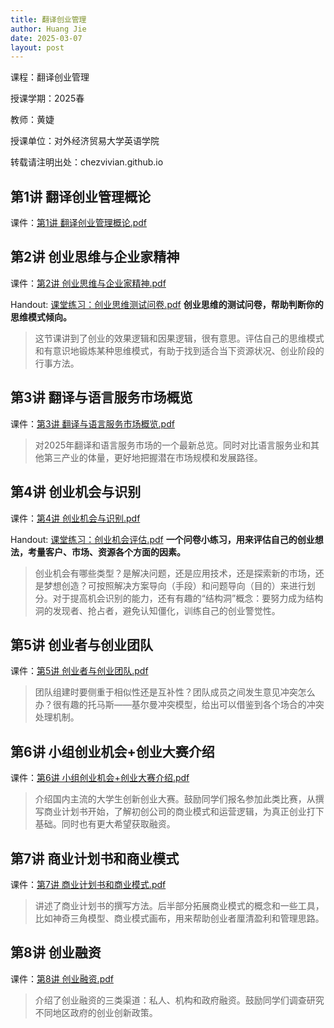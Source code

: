 ```yaml
---
title: 翻译创业管理
author: Huang Jie
date: 2025-03-07
layout: post
---
```


课程：翻译创业管理

授课学期：2025春

教师：黄婕

授课单位：对外经济贸易大学英语学院

转载请注明出处：chezvivian.github.io


## 第1讲 翻译创业管理概论

课件：[第1讲 翻译创业管理概论.pdf](https://chezvivian.github.io/class/entrepreneur_pdf/第1讲_翻译创业管理概论.pdf)

## 第2讲 创业思维与企业家精神

课件：[第2讲 创业思维与企业家精神.pdf](https://chezvivian.github.io/class/entrepreneur_pdf/第2讲_创业思维与企业家精神.pdf)

Handout: [课堂练习：创业思维测试问卷.pdf](https://chezvivian.github.io/class/entrepreneur_pdf/第2讲_创业思维测试问卷_handout.pdf) **创业思维的测试问卷，帮助判断你的思维模式倾向。**

> 这节课讲到了创业的效果逻辑和因果逻辑，很有意思。评估自己的思维模式和有意识地锻炼某种思维模式，有助于找到适合当下资源状况、创业阶段的行事方法。

## 第3讲 翻译与语言服务市场概览

课件：[第3讲 翻译与语言服务市场概览.pdf](https://chezvivian.github.io/class/entrepreneur_pdf/第3讲_翻译与语言服务市场概览.pdf)

> 对2025年翻译和语言服务市场的一个最新总览。同时对比语言服务业和其他第三产业的体量，更好地把握潜在市场规模和发展路径。

## 第4讲 创业机会与识别

课件：[第4讲 创业机会与识别.pdf](https://chezvivian.github.io/class/entrepreneur_pdf/第4讲_创业机会与识别.pdf)

Handout: [课堂练习：创业机会评估.pdf](https://chezvivian.github.io/class/entrepreneur_pdf/第4讲_创业机会评估_handout.pdf) **一个问卷小练习，用来评估自己的创业想法，考量客户、市场、资源各个方面的因素。**

> 创业机会有哪些类型？是解决问题，还是应用技术，还是探索新的市场，还是梦想创造？可按照解决方案导向（手段）和问题导向（目的）来进行划分。对于提高机会识别的能力，还有有趣的“结构洞”概念：要努力成为结构洞的发现者、抢占者，避免认知僵化，训练自己的创业警觉性。

## 第5讲 创业者与创业团队

课件：[第5讲 创业者与创业团队.pdf](https://chezvivian.github.io/class/entrepreneur_pdf/第5讲_创业者与创业团队.pdf)

> 团队组建时要侧重于相似性还是互补性？团队成员之间发生意见冲突怎么办？很有趣的托马斯——基尔曼冲突模型，给出可以借鉴到各个场合的冲突处理机制。

## 第6讲 小组创业机会+创业大赛介绍

课件：[第6讲 小组创业机会+创业大赛介绍.pdf](https://chezvivian.github.io/class/entrepreneur_pdf/第6讲_小组创业机会+创业大赛介绍.pdf)

> 介绍国内主流的大学生创新创业大赛。鼓励同学们报名参加此类比赛，从撰写商业计划书开始，了解初创公司的商业模式和运营逻辑，为真正创业打下基础。同时也有更大希望获取融资。

## 第7讲 商业计划书和商业模式

课件：[第7讲 商业计划书和商业模式.pdf](https://chezvivian.github.io/class/entrepreneur_pdf/第7讲_商业计划书和商业模式.pdf)

> 讲述了商业计划书的撰写方法。后半部分拓展商业模式的概念和一些工具，比如神奇三角模型、商业模式画布，用来帮助创业者厘清盈利和管理思路。

## 第8讲 创业融资

课件：[第8讲 创业融资.pdf](https://chezvivian.github.io/class/entrepreneur_pdf/第8讲_创业融资.pdf)

> 介绍了创业融资的三类渠道：私人、机构和政府融资。鼓励同学们调查研究不同地区政府的创业创新政策。